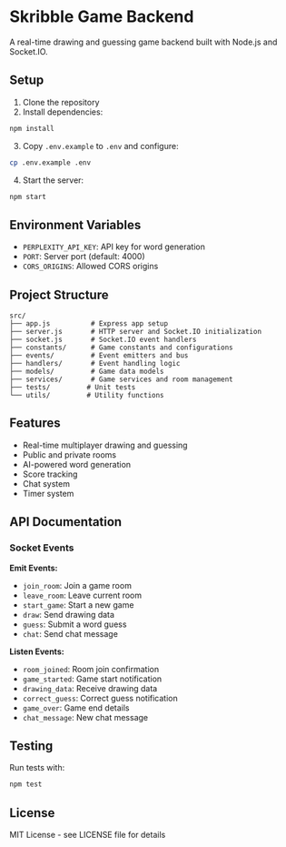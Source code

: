 # Skribble Game Backend

A real-time drawing and guessing game backend built with Node.js and Socket.IO.

## Setup

1. Clone the repository
2. Install dependencies:
```bash
npm install
```
3. Copy `.env.example` to `.env` and configure:
```bash
cp .env.example .env
```
4. Start the server:
```bash
npm start
```

## Environment Variables

- `PERPLEXITY_API_KEY`: API key for word generation
- `PORT`: Server port (default: 4000)
- `CORS_ORIGINS`: Allowed CORS origins

## Project Structure

```
src/
├── app.js          # Express app setup
├── server.js       # HTTP server and Socket.IO initialization
├── socket.js       # Socket.IO event handlers
├── constants/      # Game constants and configurations
├── events/         # Event emitters and bus
├── handlers/       # Event handling logic
├── models/         # Game data models
├── services/       # Game services and room management
├── tests/         # Unit tests
└── utils/         # Utility functions
```

## Features

- Real-time multiplayer drawing and guessing
- Public and private rooms
- AI-powered word generation
- Score tracking
- Chat system
- Timer system

## API Documentation

### Socket Events

**Emit Events:**
- `join_room`: Join a game room
- `leave_room`: Leave current room
- `start_game`: Start a new game
- `draw`: Send drawing data
- `guess`: Submit a word guess
- `chat`: Send chat message

**Listen Events:**
- `room_joined`: Room join confirmation
- `game_started`: Game start notification
- `drawing_data`: Receive drawing data
- `correct_guess`: Correct guess notification
- `game_over`: Game end details
- `chat_message`: New chat message

## Testing

Run tests with:
```bash
npm test
```

## License

MIT License - see LICENSE file for details